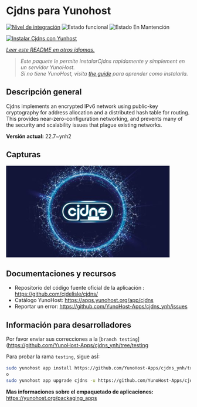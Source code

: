 <!--
Este archivo README esta generado automaticamente<https://github.com/YunoHost/apps/tree/master/tools/readme_generator>
No se debe editar a mano.
-->

# Cjdns para Yunohost

[![Nivel de integración](https://dash.yunohost.org/integration/cjdns.svg)](https://dash.yunohost.org/appci/app/cjdns) ![Estado funcional](https://ci-apps.yunohost.org/ci/badges/cjdns.status.svg) ![Estado En Mantención](https://ci-apps.yunohost.org/ci/badges/cjdns.maintain.svg)

[![Instalar Cjdns con Yunhost](https://install-app.yunohost.org/install-with-yunohost.svg)](https://install-app.yunohost.org/?app=cjdns)

*[Leer este README en otros idiomas.](./ALL_README.md)*

> *Este paquete le permite instalarCjdns rapidamente y simplement en un servidor YunoHost.*  
> *Si no tiene YunoHost, visita [the guide](https://yunohost.org/install) para aprender como instalarla.*

## Descripción general

Cjdns implements an encrypted IPv6 network using public-key cryptography for address allocation and a distributed hash table for routing. This provides near-zero-configuration networking, and prevents many of the security and scalability issues that plague existing networks.


**Versión actual:** 22.7~ynh2

## Capturas

![Captura de Cjdns](./doc/screenshots/screenshot.png)

## Documentaciones y recursos

- Repositorio del código fuente oficial de la aplicación : <https://github.com/cjdelisle/cjdns/>
- Catálogo YunoHost: <https://apps.yunohost.org/app/cjdns>
- Reportar un error: <https://github.com/YunoHost-Apps/cjdns_ynh/issues>

## Información para desarrolladores

Por favor enviar sus correcciones a la [`branch testing`](https://github.com/YunoHost-Apps/cjdns_ynh/tree/testing

Para probar la rama `testing`, sigue asÍ:

```bash
sudo yunohost app install https://github.com/YunoHost-Apps/cjdns_ynh/tree/testing --debug
o
sudo yunohost app upgrade cjdns -u https://github.com/YunoHost-Apps/cjdns_ynh/tree/testing --debug
```

**Mas informaciones sobre el empaquetado de aplicaciones:** <https://yunohost.org/packaging_apps>
